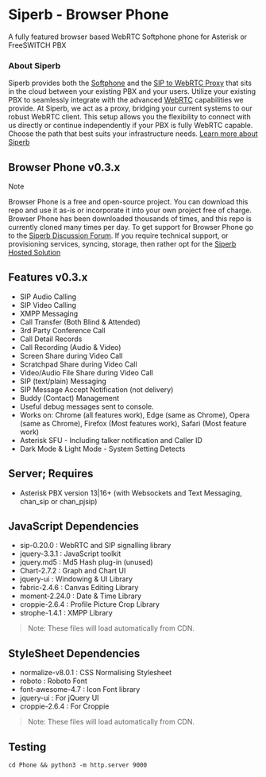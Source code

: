 # Siperb - Browser Phone
A fully featured browser based WebRTC Softphone phone for Asterisk or FreeSWITCH PBX 

### About Siperb
Siperb provides both the [Softphone](https://www.siperb.com/kb/article/softphone/) and the [SIP to WebRTC Proxy](https://www.siperb.com/kb/article/webrtc-to-sip-proxy/) that sits in the cloud between your existing PBX and your users.
Utilize your existing PBX to seamlessly integrate with the advanced [WebRTC](https://www.siperb.com/kb/article/what-is-webrtc/) capabilities we provide. At Siperb, we act as a proxy, bridging your current systems to our robust WebRTC client. This setup allows you the flexibility to connect with us directly or continue independently if your PBX is fully WebRTC capable. Choose the path that best suits your infrastructure needs. [Learn more about Siperb](https://www.siperb.com/)

## Browser Phone v0.3.x
> [!NOTE]
> Browser Phone is a free and open-source project. You can download this repo and use it as-is or incorporate it into your own project free of charge. Browser Phone has been downloaded thousands of times, and this repo is currently cloned many times per day. To get support for Browser Phone go to the [Siperb Discussion Forum](https://github.com/orgs/Siperb/discussions). If you require technical support, or provisioning services, syncing, storage, then rather opt for the [Siperb Hosted Solution](https://www.siperb.com/phone/)

## Features v0.3.x
- SIP Audio Calling
- SIP Video Calling
- XMPP Messaging 
- Call Transfer (Both Blind & Attended)
- 3rd Party Conference Call
- Call Detail Records
- Call Recording (Audio & Video)
- Screen Share during Video Call
- Scratchpad Share during Video Call
- Video/Audio File Share during Video Call
- SIP (text/plain) Messaging
- SIP Message Accept Notification (not delivery)
- Buddy (Contact) Management
- Useful debug messages sent to console.
- Works on: Chrome (all features work), Edge (same as Chrome), Opera (same as Chrome), Firefox (Most features work), Safari (Most feature work)
- Asterisk SFU - Including talker notification and Caller ID
- Dark Mode & Light Mode - System Setting Detects

## Server; Requires
- Asterisk PBX version 13|16+ (with Websockets and Text Messaging, chan_sip or chan_pjsip)

## JavaScript Dependencies
- sip-0.20.0                    : WebRTC and SIP signalling library
- jquery-3.3.1                  : JavaScript toolkit
- jquery.md5                    : Md5 Hash plug-in (unused)
- Chart-2.7.2                   : Graph and Chart UI
- jquery-ui                     : Windowing & UI Library
- fabric-2.4.6                  : Canvas Editing Library
- moment-2.24.0                 : Date & Time Library
- croppie-2.6.4                 : Profile Picture Crop Library
- strophe-1.4.1                 : XMPP Library

> Note: These files will load automatically from CDN.

## StyleSheet Dependencies
- normalize-v8.0.1              : CSS Normalising Stylesheet
- roboto                        : Roboto Font
- font-awesome-4.7              : Icon Font library
- jquery-ui                     : For jQuery UI
- croppie-2.6.4                 : For Croppie

> Note: These files will load automatically from CDN.

## Testing
```
cd Phone && python3 -m http.server 9000
```